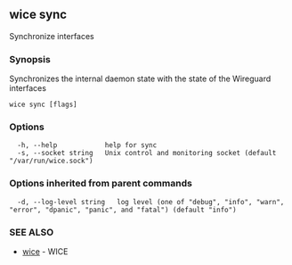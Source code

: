 ## wice sync

Synchronize interfaces

### Synopsis

Synchronizes the internal daemon state with the state of the Wireguard interfaces

```
wice sync [flags]
```

### Options

```
  -h, --help            help for sync
  -s, --socket string   Unix control and monitoring socket (default "/var/run/wice.sock")
```

### Options inherited from parent commands

```
  -d, --log-level string   log level (one of "debug", "info", "warn", "error", "dpanic", "panic", and "fatal") (default "info")
```

### SEE ALSO

* [wice](wice.md)	 - WICE

